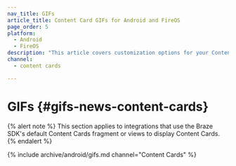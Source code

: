```yaml
---
nav_title: GIFs
article_title: Content Card GIFs for Android and FireOS
page_order: 5
platform: 
  - Android
  - FireOS
description: "This article covers customization options for your Content Cards in your Android application."
channel:
  - content cards

---
```


# GIFs {#gifs-news-content-cards}

{% alert note %}
This section applies to integrations that use the Braze SDK's default Content Cards fragment or views to display Content Cards.
{% endalert %}

{% include archive/android/gifs.md channel="Content Cards" %}